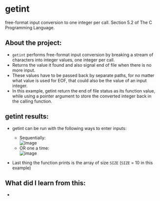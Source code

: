 # getint
free-format input conversion to one integer per call. Section 5.2 of The C Programming Language.

## About the project:
- `getint` performs free-format input conversion by breaking a stream of characters into integer values, one integer per call.
- Returns the value it found and also signal end of file when there is no more input.
- These values have to be passed back by separate paths, for no matter what value is used for EOF, that could also be the value of an input integer.
- In this example, getint return the end of file status as its function value, while using a pointer argument to store the converted integer back in the calling function.

## getint results:
- getint can be run with the following ways to enter inputs:
  - Sequentially:<br/>
![image](https://user-images.githubusercontent.com/92950538/178994951-7d65c670-f9a1-40e3-9659-a79c957abd6f.png)
  - OR one a time: <br/>
![image](https://user-images.githubusercontent.com/92950538/178994982-f6d6be5d-3942-4775-87c0-bbd04cf30222.png)

- Last thing the function prints is the array of size `SIZE` (`SIZE` = 10 in this example)

## What did I learn from this:
- 
